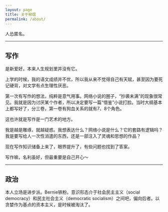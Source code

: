 ```yaml
---
layout: page
title: 关于柳熠
permalink: /about/
---
```


人怂匿名。

---

## 写作

是新爱好。本来人生规划里并没有它。

上学的时候，我的语文成绩并不优，所以我从来不觉得自己有天赋，甚至因为要死记硬背，对文学有点生理性厌恶。

第一次有写作的想法，纯粹是意气用事。网络小说的圈子，“抄袭未满”的现象很常见。我就是因为讨厌某个作者，所以决定要写一篇“借鉴”小说打脸。当时大纲基本上都写好了，分三卷，第一卷有狗血关系的就有7、8个角色。

这也许就是写作是一门艺术的地方。

我是越是雕琢，就越疑惑。我想表达什么？网络小说是什么？它的套路有逻辑吗？我是要写给人一次性消遣的东西，还是一部注入了灵魂和思想的作品？

现在写作知识储备上来了，眼界提升了，有些问题也找到了答案。

写作嘛，名利虽好，但最重要是自己开心～

---

## 政治

本人立场是进步派。Bernie铁粉。意识形态介于社会民主主义（social democracy）和民主社会主义（democratic socialism）之间吧，偏向后者。以贪婪作为基点的资本主义，是时候被淘汰了。
